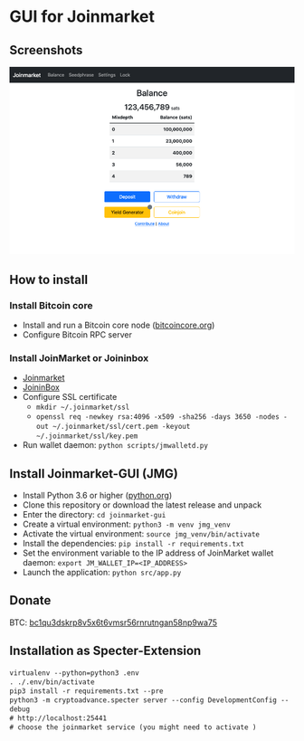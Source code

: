# GUI for Joinmarket

## Screenshots

<img src="images/screenshot.png" alt="Balance">

## How to install

### Install Bitcoin core
- Install and run a Bitcoin core node ([bitcoincore.org](https://bitcoincore.org/en/download/))
- Configure Bitcoin RPC server

### Install JoinMarket or Joininbox
- [Joinmarket](https://github.com/JoinMarket-Org/joinmarket-clientserver)
- [JoininBox](https://github.com/openoms/joininbox)
- Configure SSL certificate
	- `mkdir ~/.joinmarket/ssl`
	- `openssl req -newkey rsa:4096 -x509 -sha256 -days 3650 -nodes -out ~/.joinmarket/ssl/cert.pem -keyout ~/.joinmarket/ssl/key.pem`
- Run wallet daemon: `python scripts/jmwalletd.py`

## Install Joinmarket-GUI (JMG)
- Install Python 3.6 or higher ([python.org](https://www.python.org/downloads/))
- Clone this repository or download the latest release and unpack
- Enter the directory: `cd joinmarket-gui`
- Create a virtual environment: `python3 -m venv jmg_venv`
- Activate the virtual environment: `source jmg_venv/bin/activate`
- Install the dependencies: `pip install -r requirements.txt`
- Set the environment variable to the IP address of JoinMarket wallet daemon: `export JM_WALLET_IP=<IP_ADDRESS>`
- Launch the application: `python src/app.py`

## Donate

BTC: [bc1qu3dskrp8v5x6t6vmsr56rnrutngan58np9wa75](https://blockstream.info/address/bc1qu3dskrp8v5x6t6vmsr56rnrutngan58np9wa75)

## Installation as Specter-Extension
```
virtualenv --python=python3 .env
. ./.env/bin/activate
pip3 install -r requirements.txt --pre
python3 -m cryptoadvance.specter server --config DevelopmentConfig --debug
# http://localhost:25441
# choose the joinmarket service (you might need to activate )
```